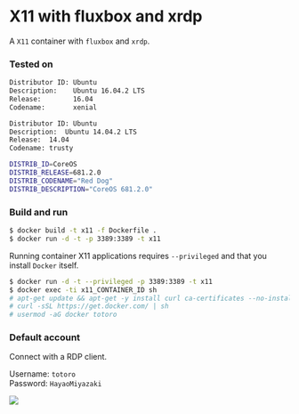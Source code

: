 # X11 with fluxbox and xrdp
A `X11` container with `fluxbox` and `xrdp`.

### Tested on
```sh
Distributor ID: Ubuntu
Description:    Ubuntu 16.04.2 LTS
Release:        16.04
Codename:       xenial
```
```sh
Distributor ID: Ubuntu
Description:  Ubuntu 14.04.2 LTS
Release:  14.04
Codename: trusty
```
```sh
DISTRIB_ID=CoreOS
DISTRIB_RELEASE=681.2.0
DISTRIB_CODENAME="Red Dog"
DISTRIB_DESCRIPTION="CoreOS 681.2.0"
```

### Build and run
```sh
$ docker build -t x11 -f Dockerfile .
$ docker run -d -t -p 3389:3389 -t x11
```

Running container X11 applications requires `--privileged` and that you install `Docker` itself.  

```sh
$ docker run -d -t --privileged -p 3389:3389 -t x11
$ docker exec -ti x11_CONTAINER_ID sh
# apt-get update && apt-get -y install curl ca-certificates --no-install-recommends
# curl -sSL https://get.docker.com/ | sh
# usermod -aG docker totoro
```

### Default account
Connect with a RDP client.

Username: `totoro`  
Password: `HayaoMiyazaki`  

![](https://raw.githubusercontent.com/konstruktoid/X11_Build/master/coreos-X11.png)
